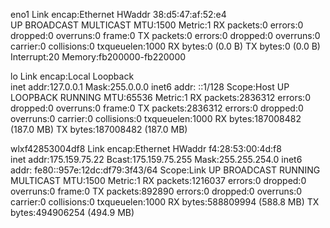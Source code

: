 eno1      Link encap:Ethernet  HWaddr 38:d5:47:af:52:e4  
          UP BROADCAST MULTICAST  MTU:1500  Metric:1
          RX packets:0 errors:0 dropped:0 overruns:0 frame:0
          TX packets:0 errors:0 dropped:0 overruns:0 carrier:0
          collisions:0 txqueuelen:1000 
          RX bytes:0 (0.0 B)  TX bytes:0 (0.0 B)
          Interrupt:20 Memory:fb200000-fb220000 

lo        Link encap:Local Loopback  
          inet addr:127.0.0.1  Mask:255.0.0.0
          inet6 addr: ::1/128 Scope:Host
          UP LOOPBACK RUNNING  MTU:65536  Metric:1
          RX packets:2836312 errors:0 dropped:0 overruns:0 frame:0
          TX packets:2836312 errors:0 dropped:0 overruns:0 carrier:0
          collisions:0 txqueuelen:1000 
          RX bytes:187008482 (187.0 MB)  TX bytes:187008482 (187.0 MB)

wlxf42853004df8 Link encap:Ethernet  HWaddr f4:28:53:00:4d:f8  
          inet addr:175.159.75.22  Bcast:175.159.75.255  Mask:255.255.254.0
          inet6 addr: fe80::957e:12dc:df79:3f43/64 Scope:Link
          UP BROADCAST RUNNING MULTICAST  MTU:1500  Metric:1
          RX packets:1216037 errors:0 dropped:0 overruns:0 frame:0
          TX packets:892890 errors:0 dropped:0 overruns:0 carrier:0
          collisions:0 txqueuelen:1000 
          RX bytes:588809994 (588.8 MB)  TX bytes:494906254 (494.9 MB)

